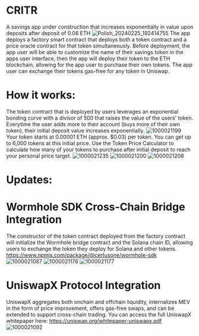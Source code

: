 # CRITR
A savings app under construction that increases exponentially in value upon deposits after deposit of 0.06 ETH
![Polish_20240225_192414755](https://github.com/taurusloathe/CRITR-Token/assets/110080228/2343bf36-819d-4651-b169-b8cdf7caa281)
The app deploys a factory smart contract that deploys both a token contract and a price oracle contract for that token simultaneously. Before deployment, the app user will be able to customize the name of their savings token in the apps user interface, then the app will deploy their token to the ETH blockchain, allowing for the app user to purchase their own tokens.
The app user can exchange their tokens gas-free for any token in Uniswap.
# How it works:
The token contract that is deployed by users leverages an exponential bonding curve with a divisor of 500 that raises the value of the users' token. Everytime the user adds more to their account (buys more of their own token), their initial deposit value increases exponentially.
![1000021199](https://github.com/taurusloathe/CRITR/assets/110080228/7d098885-6b08-424c-b15d-330a66b70031)
Your token starts at 0.00001 ETH (approx. $0.03) per token. You can get up to 6,000 tokens at this initial price. Use the Token Price Calculator to calculate how many of your tokens to purchase after initial deposit to reach your personal price target.
![1000021235](https://github.com/taurusloathe/CRITR/assets/110080228/1c9b38b5-213c-4e1d-ae45-2a3b9f05e86e)
![1000021200](https://github.com/taurusloathe/CRITR/assets/110080228/642bcfd2-991c-463d-a192-0150a6a534c5)
![1000021208](https://github.com/taurusloathe/CRITR/assets/110080228/9bdebcf2-9086-4f27-94bc-c5f3ea31864f)

# Updates:
# Wormhole SDK Cross-Chain Bridge Integration 
The constructor of the token contract deployed from the factory contract will initialize the Wormhole bridge contract and the Solana chain ID, allowing users to exchange the token they deploy for Solana and other tokens. 
https://www.npmjs.com/package/@certusone/wormhole-sdk
![1000021087](https://github.com/taurusloathe/CRITR/assets/110080228/0c2886e8-6534-447f-b7de-8a764e1d8b58)
![1000021176](https://github.com/taurusloathe/CRITR/assets/110080228/899ba30d-1dd5-4213-9fc2-f2c69b7a9390)
![1000021177](https://github.com/taurusloathe/CRITR/assets/110080228/71329df7-a7db-4d0d-b410-88bfef3df253)

# UniswapX Protocol Integration
UniswapX aggregates both onchain and offchain liquidity, internalizes MEV in the form of price improvement, offers gas-free swaps, and can be extended to support cross-chain trading. You can access the full UniswapX whitepaper here: https://uniswap.org/whitepaper-uniswapx.pdf
![1000021092](https://github.com/taurusloathe/CRITR/assets/110080228/eb2373df-92d0-493a-b6a8-ff8c47d758b1)
